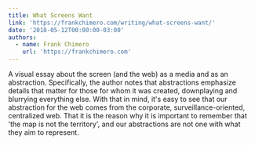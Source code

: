 ```yaml
---
title: What Screens Want
link: 'https://frankchimero.com/writing/what-screens-want/'
date: '2018-05-12T00:00:00-03:00'
authors:
  - name: Frank Chimero
    url: 'https://frankchimero.com'
---
```


A visual essay about the screen (and the web) as a media and as an abstraction. Specifically, the author notes that abstractions emphasize details that matter for those for whom it was created, downplaying and blurrying everything else. With that in mind, it's easy to see that our abstraction for the web comes from the corporate, surveillance-oriented, centralized web. That it is the reason why it is important to remember that 'the map is not the territory', and our abstractions are not one with what they aim to represent.
